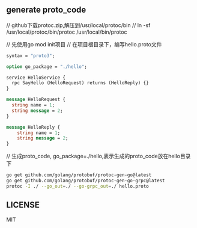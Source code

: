 ## generate proto_code

// github下载protoc.zip,解压到/usr/local/protoc/bin
// ln -sf /usr/local/protoc/bin/protoc /usr/local/bin/protoc

// 先使用go mod init项目
// 在项目根目录下，编写hello.proto文件
```proto
syntax = "proto3";

option go_package = "./hello";

service HelloService {
  rpc SayHello (HelloRequest) returns (HelloReply) {}
}

message HelloRequest {
  string name = 1;
  string message = 2;
}

message HelloReply {
    string name = 1;
    string message = 2;
}

```
// 生成proto_code, go_package=./hello,表示生成的proto_code放在hello目录下
```bash
go get github.com/golang/protobuf/protoc-gen-go@latest
go get github.com/golang/protobuf/protoc-gen-go-grpc@latest
protoc -I ./ --go_out=./ --go-grpc_out=./ hello.proto
```
## LICENSE
MIT
